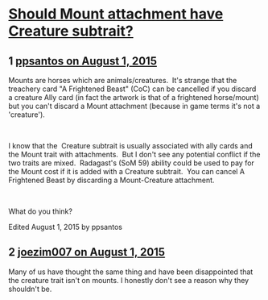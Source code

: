 # [Should Mount attachment have Creature subtrait?](https://community.fantasyflightgames.com/topic/183828-should-mount-attachment-have-creature-subtrait/)

## 1 [ppsantos on August 1, 2015](https://community.fantasyflightgames.com/topic/183828-should-mount-attachment-have-creature-subtrait/?do=findComment&comment=1713810)

Mounts are horses which are animals/creatures.  It's strange that the treachery card "A Frightened Beast" (CoC) can be cancelled if you discard a creature Ally card (in fact the artwork is that of a frightened horse/mount) but you can't discard a Mount attachment (because in game terms it's not a 'creature').

 

I know that the  Creature subtrait is usually associated with ally cards and the Mount trait with attachments.  But I don't see any potential conflict if the two traits are mixed.  Radagast's (SoM 59) ability could be used to pay for the Mount cost if it is added with a Creature subtrait.  You can cancel A Frightened Beast by discarding a Mount-Creature attachment.

 

What do you think?

Edited August 1, 2015 by ppsantos

## 2 [joezim007 on August 1, 2015](https://community.fantasyflightgames.com/topic/183828-should-mount-attachment-have-creature-subtrait/?do=findComment&comment=1713901)

Many of us have thought the same thing and have been disappointed that the creature trait isn't on mounts. I honestly don't see a reason why they shouldn't be.

